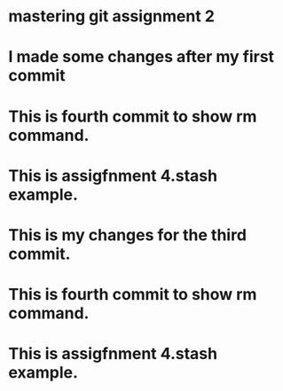# mastering git assignment 2
# I made some changes after my first commit
# This is fourth commit to show rm command.
# This is assigfnment 4.stash example.
# This is my changes for the third commit.
# This is fourth commit to show rm command.
# This is assigfnment 4.stash example.
